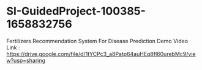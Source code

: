 # SI-GuidedProject-100385-1658832756
Fertilizers Recommendation System For Disease Prediction
Demo Video Link : https://drive.google.com/file/d/1tYCPc3_a8Patp64auHEq8fl60urebMc9/view?usp=sharing
